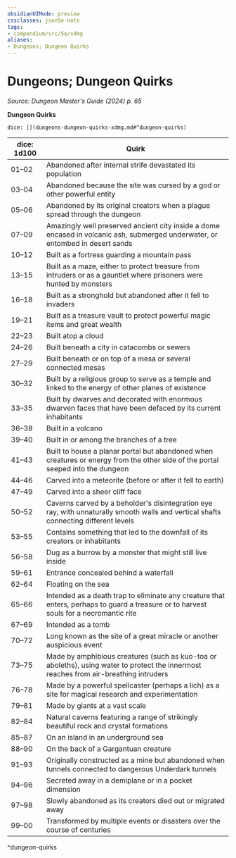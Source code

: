 ```yaml
---
obsidianUIMode: preview
cssclasses: json5e-note
tags:
- compendium/src/5e/xdmg
aliases:
- Dungeons; Dungeon Quirks
---
```

# Dungeons; Dungeon Quirks
*Source: Dungeon Master's Guide (2024) p. 65* 

**Dungeon Quirks**

`dice: [](dungeons-dungeon-quirks-xdmg.md#^dungeon-quirks)`

| dice: 1d100 | Quirk |
|-------------|-------|
| 01–02 | Abandoned after internal strife devastated its population |
| 03–04 | Abandoned because the site was cursed by a god or other powerful entity |
| 05–06 | Abandoned by its original creators when a plague spread through the dungeon |
| 07–09 | Amazingly well preserved ancient city inside a dome encased in volcanic ash, submerged underwater, or entombed in desert sands |
| 10–12 | Built as a fortress guarding a mountain pass |
| 13–15 | Built as a maze, either to protect treasure from intruders or as a gauntlet where prisoners were hunted by monsters |
| 16–18 | Built as a stronghold but abandoned after it fell to invaders |
| 19–21 | Built as a treasure vault to protect powerful magic items and great wealth |
| 22–23 | Built atop a cloud |
| 24–26 | Built beneath a city in catacombs or sewers |
| 27–29 | Built beneath or on top of a mesa or several connected mesas |
| 30–32 | Built by a religious group to serve as a temple and linked to the energy of other planes of existence |
| 33–35 | Built by dwarves and decorated with enormous dwarven faces that have been defaced by its current inhabitants |
| 36–38 | Built in a volcano |
| 39–40 | Built in or among the branches of a tree |
| 41–43 | Built to house a planar portal but abandoned when creatures or energy from the other side of the portal seeped into the dungeon |
| 44–46 | Carved into a meteorite (before or after it fell to earth) |
| 47–49 | Carved into a sheer cliff face |
| 50–52 | Caverns carved by a beholder's disintegration eye ray, with unnaturally smooth walls and vertical shafts connecting different levels |
| 53–55 | Contains something that led to the downfall of its creators or inhabitants |
| 56–58 | Dug as a burrow by a monster that might still live inside |
| 59–61 | Entrance concealed behind a waterfall |
| 62–64 | Floating on the sea |
| 65–66 | Intended as a death trap to eliminate any creature that enters, perhaps to guard a treasure or to harvest souls for a necromantic rite |
| 67–69 | Intended as a tomb |
| 70–72 | Long known as the site of a great miracle or another auspicious event |
| 73–75 | Made by amphibious creatures (such as kuo-toa or aboleths), using water to protect the innermost reaches from air-breathing intruders |
| 76–78 | Made by a powerful spellcaster (perhaps a lich) as a site for magical research and experimentation |
| 79–81 | Made by giants at a vast scale |
| 82–84 | Natural caverns featuring a range of strikingly beautiful rock and crystal formations |
| 85–87 | On an island in an underground sea |
| 88–90 | On the back of a Gargantuan creature |
| 91–93 | Originally constructed as a mine but abandoned when tunnels connected to dangerous Underdark tunnels |
| 94–96 | Secreted away in a demiplane or in a pocket dimension |
| 97–98 | Slowly abandoned as its creators died out or migrated away |
| 99–00 | Transformed by multiple events or disasters over the course of centuries |
^dungeon-quirks